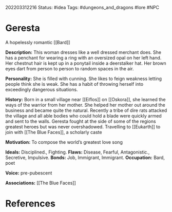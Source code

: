 202203312216
Status: #idea
Tags: #dungeons_and_dragons #lore #NPC 

# Geresta
A hopelessly romantic [[Bard]]

**Description:** This woman dresses like a well dressed merchant does. She has a penchant for wearing a ring with an oversized opal on her left hand. Her chestnut hair is kept up in a ponytail inside a deerstalker hat. Her brown eyes dart from person to person to random spaces in the air.

**Personality:** She is filled with cunning. She likes to feign weakness letting people think she is weak. She has a habit of throwing herself into exceedingly dangerous situations.

**History:** Born in a small village near [[Eiflos]] on [[Oskora]], she learned the ways of the warrior from her mother. She helped her mother out around the business and became quite the natural. Recently a tribe of dire rats attacked the village and all able bodies who could hold a blade were quickly armed and sent to the walls. Geresta fought at the side of some of the regions greatest heroes but was never overshadowed. Travelling to [[Eukarth]] to join with [[The Blue Faces]], a scholarly caste

**Motivation:** To compose the world’s greatest love song

**Ideals:** Disciplined., Fighting. **Flaws:** Disease, Fearful, Antagonistic., Secretive, Impulsive. **Bonds:** Job, Immigrant, Immigrant. **Occupation:** Bard, poet

**Voice:** pre-pubescent

**Associations:** [[The Blue Faces]]


# References